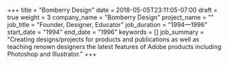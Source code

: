+++
title = "Bomberry Design"
date = 2018-05-05T23:11:05-07:00
draft = true
weight = 3
company_name = "Bomberry Design"
project_name = ""
job_title = "Founder, Designer, Educator"
job_duration = "1994—1996"
start_date = "1994"
end_date = "1996"
keywords = []
job_summary = "Creating designs/projects for products and publications as well as teaching renown designers the latest features of Adobe products including Photoshop and Illustrator."
+++
